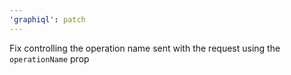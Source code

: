```yaml
---
'graphiql': patch
---
```


Fix controlling the operation name sent with the request using the `operationName` prop
